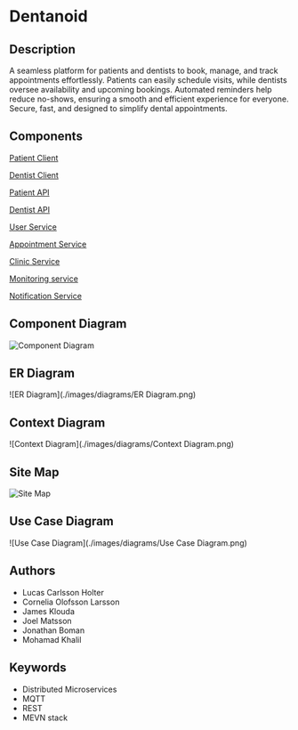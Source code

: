 # <!-- Title --> Dentanoid <!-- /Title -->

## Description
<!-- Description -->
A seamless platform for patients and dentists to book, manage, and track appointments effortlessly. Patients can easily schedule visits, while dentists oversee availability and upcoming bookings. Automated reminders help reduce no-shows, ensuring a smooth and efficient experience for everyone. Secure, fast, and designed to simplify dental appointments.
<!-- /Description -->

## Components
[Patient Client](https://git.chalmers.se/courses/dit355/2023/student-teams/dit356-2023-20/group-20-distributed-systems-patient-client)

[Dentist Client](https://git.chalmers.se/courses/dit355/2023/student-teams/dit356-2023-20/group-20-distributed-systems-dentist-client)

[Patient API](https://git.chalmers.se/courses/dit355/2023/student-teams/dit356-2023-20/group-20-distributed-systems-patient-API)

[Dentist API](https://git.chalmers.se/courses/dit355/2023/student-teams/dit356-2023-20/group-20-distributed-systems-dentist-api)

[User Service](https://git.chalmers.se/courses/dit355/2023/student-teams/dit356-2023-20/group-20-distributed-systems-user-service)

[Appointment Service](https://git.chalmers.se/courses/dit355/2023/student-teams/dit356-2023-20/group-20-distributed-systems-appointment-service-2)

[Clinic Service](https://git.chalmers.se/courses/dit355/2023/student-teams/dit356-2023-20/group-20-distributed-systems-clinic-service)

[Monitoring service](https://git.chalmers.se/courses/dit355/2023/student-teams/dit356-2023-20/group-20-distributed-systems-logging-service)

[Notification Service](https://git.chalmers.se/courses/dit355/2023/student-teams/dit356-2023-20/group-20-distributed-systems-notification-service)


## Component Diagram
![Component Diagram](./images/diagrams/Component_Diagram.png)

## ER Diagram
![ER Diagram](./images/diagrams/ER Diagram.png)

## Context Diagram
![Context Diagram](./images/diagrams/Context Diagram.png)

## Site Map
![Site Map](./images/diagrams/Sitemap.png)

## Use Case Diagram
![Use Case Diagram](./images/diagrams/Use Case Diagram.png)

## Authors
<!-- Authors -->
- Lucas Carlsson Holter
- Cornelia Olofsson Larsson <!-- /Authors -->
- James Klouda
- Joel Matsson
- Jonathan Boman
- Mohamad Khalil




## Keywords
<!-- Keywords -->
- Distributed Microservices
- MQTT
- REST
- MEVN stack
<!-- /Keywords -->
